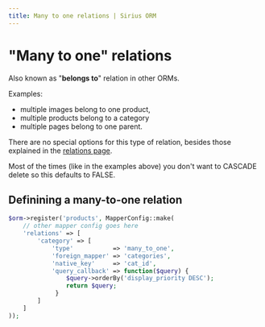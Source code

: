 ```yaml
---
title: Many to one relations | Sirius ORM
---
```


# "Many to one" relations

Also known as "__belongs to__" relation in other ORMs. 

Examples: 
- multiple images belong to one product, 
- multiple products belong to a category 
- multiple pages belong to one parent.

There are no special options for this type of relation, besides those explained in the [relations page](relations.html).

Most of the times (like in the examples above) you don't want to CASCADE delete so this defaults to FALSE.

## Definining a many-to-one relation

```php
$orm->register('products', MapperConfig::make(
    // other mapper config goes here
    'relations' => [
        'category' => [
            'type'           => 'many_to_one',
            'foreign_mapper' => 'categories',
            'native_key'     => 'cat_id',            
            'query_callback' => function($query) {
                $query->orderBy('display_priority DESC');
                return $query;
             }
        ]       
    ]
));
``` 